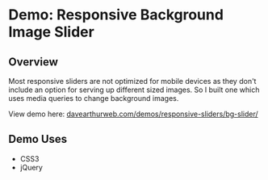 # Demo: Responsive Background Image Slider

## Overview

Most responsive sliders are not optimized for mobile devices as they don't include an option for serving up different sized images. So I built one which uses media queries to change background images.

View demo here: [davearthurweb.com/demos/responsive-sliders/bg-slider/](http://davearthurweb.com/demos/responsive-sliders/bg-slider/)

## Demo Uses

* CSS3
* jQuery